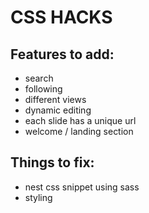 CSS HACKS
================


Features to add:
-----------------
- search
- following
- different views
- dynamic editing
- each slide has a unique url
- welcome / landing section

Things to fix:
-----------------
- nest css snippet using sass
- styling
